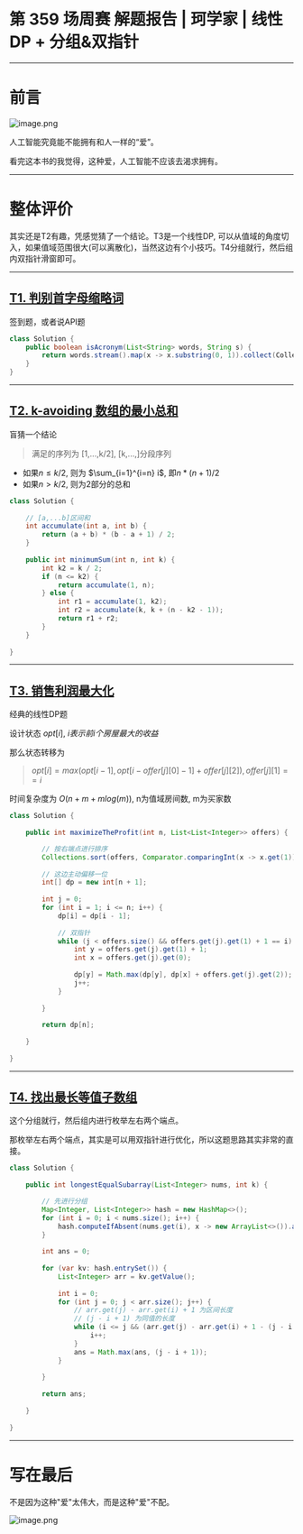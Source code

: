 # 第 359 场周赛 解题报告 | 珂学家 | 线性DP + 分组&双指针


---

# 前言

![image.png](https://pic.leetcode.cn/1692503355-MTWXJb-image.png)


人工智能究竟能不能拥有和人一样的“爱”。

看完这本书的我觉得，这种爱，人工智能不应该去渴求拥有。

---

# 整体评价

其实还是T2有趣，凭感觉猜了一个结论。T3是一个线性DP, 可以从值域的角度切入，如果值域范围很大(可以离散化)，当然这边有个小技巧。T4分组就行，然后组内双指针滑窗即可。

---

## [T1. 判别首字母缩略词](https://leetcode.cn/contest/weekly-contest-359/problems/check-if-a-string-is-an-acronym-of-words/)

签到题，或者说API题

```java
class Solution {
    public boolean isAcronym(List<String> words, String s) {
        return words.stream().map(x -> x.substring(0, 1)).collect(Collectors.joining("")).equals(s);
    }
}
```

---

## [T2. k-avoiding 数组的最小总和](https://leetcode.cn/contest/weekly-contest-359/problems/determine-the-minimum-sum-of-a-k-avoiding-array/)

盲猜一个结论
> 满足的序列为 [1,...,k/2], [k,...,]分段序列

- 如果$n \le k/2$, 则为 $\sum_{i=1}^{i=n} i$, 即$n*(n+1)/2$
- 如果$n \gt k/2$, 则为2部分的总和

```java
class Solution {
    
    // [a,...b]区间和
    int accumulate(int a, int b) {
        return (a + b) * (b - a + 1) / 2;
    }
    
    public int minimumSum(int n, int k) {
        int k2 = k / 2;
        if (n <= k2) {
            return accumulate(1, n);
        } else {
            int r1 = accumulate(1, k2);
            int r2 = accumulate(k, k + (n - k2 - 1));
            return r1 + r2;
        }
    }
    
}
```

---
## [T3. 销售利润最大化](https://leetcode.cn/contest/weekly-contest-359/problems/maximize-the-profit-as-the-salesman/)

经典的线性DP题

设计状态 $opt[i]$, $i表示前i个房屋最大的收益$

那么状态转移为

> $opt[i] = max(opt[i - 1], opt[i - offer[j][0] - 1] + offer[j][2]),  offer[j][1] == i$

时间复杂度为 $O(n+m+mlog(m))$, n为值域房间数, m为买家数

```java
class Solution {
    
    public int maximizeTheProfit(int n, List<List<Integer>> offers) {

        // 按右端点进行排序
        Collections.sort(offers, Comparator.comparingInt(x -> x.get(1)));
        
        // 这边主动偏移一位
        int[] dp = new int[n + 1];
        
        int j = 0;
        for (int i = 1; i <= n; i++) {
            dp[i] = dp[i - 1];
            
            // 双指针
            while (j < offers.size() && offers.get(j).get(1) + 1 == i) {
                int y = offers.get(j).get(1) + 1;
                int x = offers.get(j).get(0);
                
                dp[y] = Math.max(dp[y], dp[x] + offers.get(j).get(2));
                j++;
            }
            
        }
        
        return dp[n];
    
    }
    
}
```


---
## [T4. 找出最长等值子数组](https://leetcode.cn/contest/weekly-contest-359/problems/find-the-longest-equal-subarray/)

这个分组就行，然后组内进行枚举左右两个端点。

那枚举左右两个端点，其实是可以用双指针进行优化，所以这题思路其实非常的直接。

```java
class Solution {
    
    public int longestEqualSubarray(List<Integer> nums, int k) {

        // 先进行分组
        Map<Integer, List<Integer>> hash = new HashMap<>();
        for (int i = 0; i < nums.size(); i++) {
            hash.computeIfAbsent(nums.get(i), x -> new ArrayList<>()).add(i);
        }
        
        int ans = 0;
        
        for (var kv: hash.entrySet()) {
            List<Integer> arr = kv.getValue();
            
            int i = 0;
            for (int j = 0; j < arr.size(); j++) {
                // arr.get(j) - arr.get(i) + 1 为区间长度
                // (j - i + 1) 为同值的长度
                while (i <= j && (arr.get(j) - arr.get(i) + 1 - (j - i + 1)) > k) {
                    i++;
                }
                ans = Math.max(ans, (j - i + 1));
            }
            
        }
        
        return ans;
        
    }
    
}
```

----

# 写在最后

不是因为这种"爱"太伟大，而是这种"爱"不配。

![image.png](https://pic.leetcode.cn/1692503259-EodsHK-image.png)

